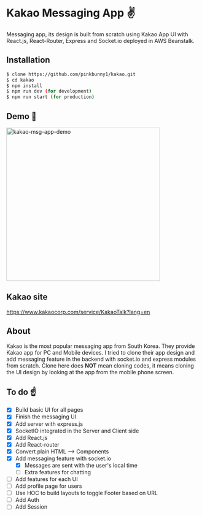 # Kakao Messaging App :v:
 Messaging app, its design is built from scratch using Kakao App UI with React.js, React-Router, Express and Socket.io deployed in AWS Beanstalk.


## Installation
```bash
$ clone https://github.com/pinkbunny1/kakao.git
$ cd kakao
$ npm install
$ npm run dev (for development)
$ npm run start (for production)
```

## Demo :cake:
<img src="http://g.recordit.co/TEp5UwLaha.gif" width="400" alt="kakao-msg-app-demo">


## Kakao site
https://www.kakaocorp.com/service/KakaoTalk?lang=en


## About
Kakao is the most popular messaging app from South Korea.
They provide Kakao app for PC and Mobile devices. I tried to clone their app design and add messaging feature in the backend with socket.io and express modules from scratch. Clone here does **NOT** mean cloning codes, it means cloning the UI design by looking at the app from the mobile phone screen.


## To do :point_up:
- [x] Build basic UI for all pages
- [x] Finish the messaging UI
- [x] Add server with express.js
- [x] SocketIO integrated in the Server and Client side
- [x] Add React.js
- [x] Add React-router
- [x] Convert plain HTML --> Components
- [x] Add messaging feature with socket.io
  - [x] Messages are sent with the user's local time
  - [ ] Extra features for chatting
- [ ] Add features for each UI
- [ ] Add profile page for users
- [ ] Use HOC to build layouts to toggle Footer based on URL
- [ ] Add Auth
- [ ] Add Session
